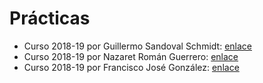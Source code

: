# Prácticas

- Curso 2018-19 por Guillermo Sandoval Schmidt: [enlace](https://github.com/Gsandoval96/IG-UGR)
- Curso 2018-19 por Nazaret Román Guerrero: [enlace](https://github.com/nazaretrogue/IG)
- Curso 2018-19 por Francisco José González: [enlace](https://github.com/Neo-Stark/Practicas-IG)
